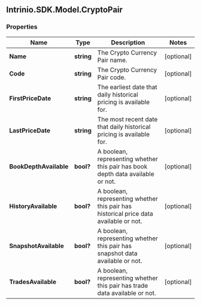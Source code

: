 ## Intrinio.SDK.Model.CryptoPair
### Properties

Name | Type | Description | Notes
------------ | ------------- | ------------- | -------------
**Name** | **string** | The Crypto Currency Pair name. | [optional] 
**Code** | **string** | The Crypto Currency Pair code. | [optional] 
**FirstPriceDate** | **string** | The earliest date that daily historical pricing is available for. | [optional] 
**LastPriceDate** | **string** | The most recent date that daily historical pricing is available for. | [optional] 
**BookDepthAvailable** | **bool?** | A boolean, representing whether this pair has book depth data available or not. | [optional] 
**HistoryAvailable** | **bool?** | A boolean, representing whether this pair has historical price data available or not. | [optional] 
**SnapshotAvailable** | **bool?** | A boolean, representing whether this pair has snapshot data available or not. | [optional] 
**TradesAvailable** | **bool?** | A boolean, representing whether this pair has trade data available or not. | [optional] 


